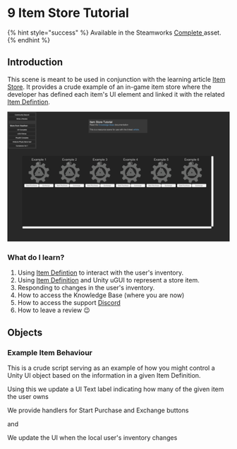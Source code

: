 # 9 Item Store Tutorial

{% hint style="success" %}
Available in the Steamworks [Complete ](https://assetstore.unity.com/packages/tools/utilities/ux-v2-complete-201905)asset.
{% endhint %}

## Introduction&#x20;

This scene is meant to be used in conjunction with the learning article [Item Store](../core-concepts/inventory/item-store.md). It provides a crude example of an in-game item store where the developer has defined each item's UI element and linked it with the related [Item Defintion](../../objects/item-definition.md).

![](<../../../../.gitbook/assets/image (162).png>)

### What do I learn?

1. Using [Item Defintion](../../objects/item-definition.md) to interact with the user's inventory.
2. Using [Item Definition](../../objects/item-definition.md) and Unity uGUI to represent a store item.
3. Responding to changes in the user's inventory.
4. How to access the Knowledge Base (where you are now)
5. How to access the support [Discord ](https://discord.gg/6X3xrRc)
6. How to leave a review 😉

## Objects

### Example Item Behaviour

This is a crude script serving as an example of how you might control a Unity UI object based on the information in a given Item Definition.

Using this we update a UI Text label indicating how many of the given item the user owns

We provide handlers for Start Purchase and Exchange buttons

and

We update the UI when the local user's inventory changes
